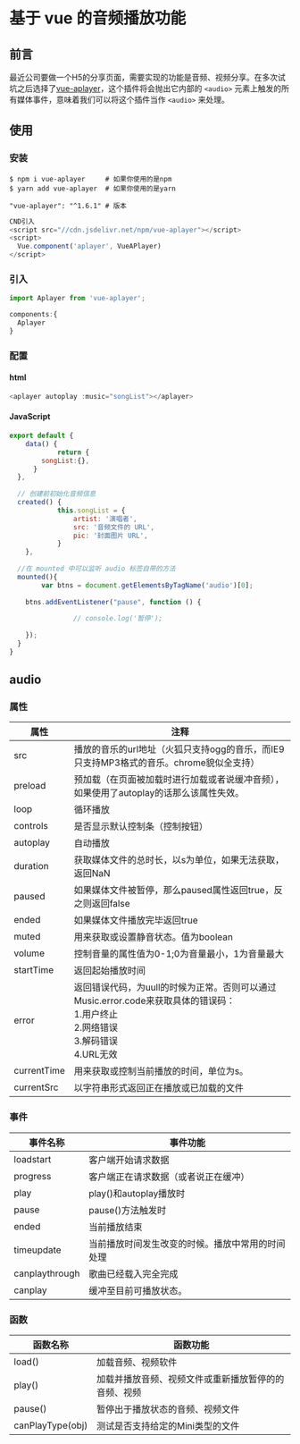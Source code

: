 # 基于 vue 的音频播放功能

## 前言

最近公司要做一个H5的分享页面，需要实现的功能是音频、视频分享。在多次试坑之后选择了[vue-aplayer](https://github.com/SevenOutman/vue-aplayer/blob/develop/docs/README.zh-CN.md)，这个插件将会抛出它内部的 `<audio>` 元素上触发的所有媒体事件，意味着我们可以将这个插件当作 `<audio>` 来处理。

## 使用

### 安装

```shell
$ npm i vue-aplayer   	# 如果你使用的是npm
$ yarn add vue-aplayer 	# 如果你使用的是yarn

"vue-aplayer": "^1.6.1"	# 版本
```

```javascript
CND引入
<script src="//cdn.jsdelivr.net/npm/vue-aplayer"></script>
<script>
  Vue.component('aplayer', VueAPlayer)
</script>
```



### 引入

```javascript
import Aplayer from 'vue-aplayer';

components:{
  Aplayer
}
```



### 配置

#### html

```javascript
<aplayer autoplay :music="songList"></aplayer>
```

#### JavaScript

```javascript
export default {
	data() {
			return { 
      	songList:{},
      } 
  },
  
  // 创建前初始化音频信息
  created() {
			this.songList = {
				artist: '演唱者',
				src: '音频文件的 URL',
				pic: '封面图片 URL',
			}
	},
  
  //在 mounted 中可以监听 audio 标签自带的方法
  mounted(){
		var btns = document.getElementsByTagName('audio')[0];
			
    btns.addEventListener("pause", function () {
        
				// console.log('暂停');
			
  	});
  }
}
```



## audio 

### 属性

| 属性        | 注释                                                         |
| ----------- | ------------------------------------------------------------ |
| src         | 播放的音乐的url地址（火狐只支持ogg的音乐，而IE9只支持MP3格式的音乐。chrome貌似全支持） |
| preload     | 预加载（在页面被加载时进行加载或者说缓冲音频），如果使用了autoplay的话那么该属性失效。 |
| loop        | 循环播放                                                     |
| controls    | 是否显示默认控制条（控制按钮）                               |
| autoplay    | 自动播放                                                     |
| duration    | 获取媒体文件的总时长，以s为单位，如果无法获取，返回NaN       |
| paused      | 如果媒体文件被暂停，那么paused属性返回true，反之则返回false  |
| ended       | 如果媒体文件播放完毕返回true                                 |
| muted       | 用来获取或设置静音状态。值为boolean                          |
| volume      | 控制音量的属性值为0-1;0为音量最小，1为音量最大               |
| startTime   | 返回起始播放时间                                             |
| error       | 返回错误代码，为uull的时候为正常。否则可以通过Music.error.code来获取具体的错误码：<br/>1.用户终止 <br/>2.网络错误 <br/>3.解码错误<br/> 4.URL无效 |
| currentTime | 用来获取或控制当前播放的时间，单位为s。                      |
| currentSrc  | 以字符串形式返回正在播放或已加载的文件                       |

### 事件

| 事件名称       | 事件功能                                         |
| -------------- | ------------------------------------------------ |
| loadstart      | 客户端开始请求数据                               |
| progress       | 客户端正在请求数据（或者说正在缓冲）             |
| play           | play()和autoplay播放时                           |
| pause          | pause()方法触发时                                |
| ended          | 当前播放结束                                     |
| timeupdate     | 当前播放时间发生改变的时候。播放中常用的时间处理 |
| canplaythrough | 歌曲已经载入完全完成                             |
| canplay        | 缓冲至目前可播放状态。                           |



### 函数

| 函数名称         | 函数功能                                             |
| ---------------- | ---------------------------------------------------- |
| load()           | 加载音频、视频软件                                   |
| play()           | 加载并播放音频、视频文件或重新播放暂停的的音频、视频 |
| pause()          | 暂停出于播放状态的音频、视频文件                     |
| canPlayType(obj) | 测试是否支持给定的Mini类型的文件                     |

